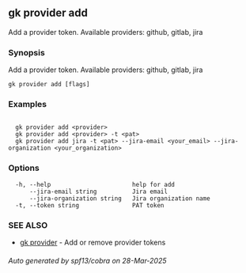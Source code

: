 ## gk provider add

Add a provider token. Available providers: github, gitlab, jira

### Synopsis

Add a provider token. Available providers: github, gitlab, jira

```
gk provider add [flags]
```

### Examples

```

  gk provider add <provider>
  gk provider add <provider> -t <pat>
  gk provider add jira -t <pat> --jira-email <your_email> --jira-organization <your_organization>
```

### Options

```
  -h, --help                       help for add
      --jira-email string          Jira email
      --jira-organization string   Jira organization name
  -t, --token string               PAT token
```

### SEE ALSO

* [gk provider](gk_provider.md)	 - Add or remove provider tokens

###### Auto generated by spf13/cobra on 28-Mar-2025
